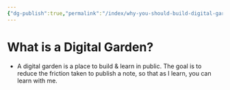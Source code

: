 ```yaml
---
{"dg-publish":true,"permalink":"/index/why-you-should-build-digital-garden/","created":"2025-04-03T21:58:44.845+09:00","updated":"2025-04-03T21:59:58.652+09:00"}
---
```


# What is a Digital Garden?
-  A digital garden is a place to build & learn in public. The goal is to reduce the friction taken to publish a note, so that as I learn, you can learn with me. 